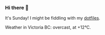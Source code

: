 ### Hi there :wave:

It's Sunday! I might be fiddling with my [dotfiles](https://github.com/bewuethr/dotfiles).

Weather in Victoria BC: overcast, at +12°C.
